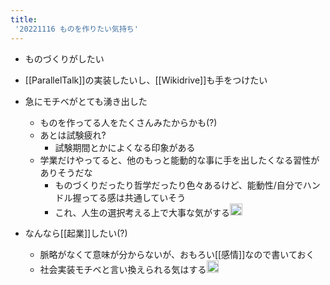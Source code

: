 ```yaml
---
title:
 '20221116 ものを作りたい気持ち'
---
```


- ものづくりがしたい
- [[ParallelTalk]]の実装したいし、[[Wikidrive]]も手をつけたい
- 急にモチベがとても湧き出した
    - ものを作ってる人をたくさんみたからかも(?)
    - あとは試験疲れ?
        - 試験期間とかによくなる印象がある
    - 学業だけやってると、他のもっと能動的な事に手を出したくなる習性がありそうだな
        - ものづくりだったり哲学だったり色々あるけど、能動性/自分でハンドル握ってる感は共通していそう
        - これ、人生の選択考える上で大事な気がする<img src='https://scrapbox.io/api/pages/blu3mo-public/blu3mo/icon' alt='blu3mo.icon' height="19.5"/>

- なんなら[[起業]]したい(?)
    - 脈略がなくて意味が分からないが、おもろい[[感情]]なので書いておく
    - 社会実装モチベと言い換えられる気はする<img src='https://scrapbox.io/api/pages/blu3mo-public/blu3mo/icon' alt='blu3mo.icon' height="19.5"/>